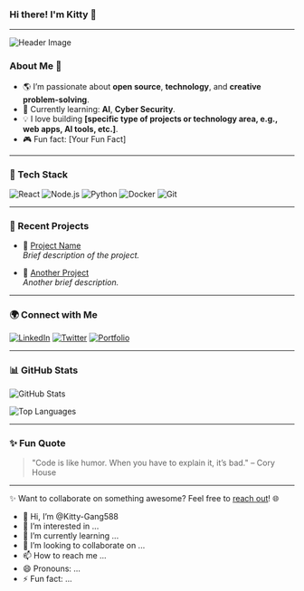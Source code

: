 ### Hi there! I'm Kitty 👋

---

![Header Image](https://i.redd.it/71noser46x2e1.png "Optional Header Text")

### About Me 🎨

- 🌎 I’m passionate about **open source**, **technology**, and **creative problem-solving**.
- 🧠 Currently learning: **AI**, **Cyber Security**.
- 💡 I love building **[specific type of projects or technology area, e.g., web apps, AI tools, etc.]**.
- 🎮 Fun fact: [Your Fun Fact]

---

### 🔧 Tech Stack

![React](https://img.shields.io/badge/-React-61DAFB?style=flat-square&logo=react&logoColor=black)
![Node.js](https://img.shields.io/badge/-Node.js-339933?style=flat-square&logo=node.js&logoColor=white)
![Python](https://img.shields.io/badge/-Python-3776AB?style=flat-square&logo=python&logoColor=white)
![Docker](https://img.shields.io/badge/-Docker-2496ED?style=flat-square&logo=docker&logoColor=white)
![Git](https://img.shields.io/badge/-Git-F05032?style=flat-square&logo=git&logoColor=white)

---

### 🔄 Recent Projects

- 🌟 [Project Name](https://github.com/yourusername/project-link)  
  *Brief description of the project.*

- 🔄 [Another Project](https://github.com/yourusername/another-project)  
  *Another brief description.*

---

### 🌍 Connect with Me

[![LinkedIn](https://img.shields.io/badge/-LinkedIn-0A66C2?style=flat-square&logo=linkedin&logoColor=white)](https://www.linkedin.com/in/your-profile/)
[![Twitter](https://img.shields.io/badge/-Twitter-1DA1F2?style=flat-square&logo=twitter&logoColor=white)](https://twitter.com/yourprofile)
[![Portfolio](https://img.shields.io/badge/-Portfolio-000?style=flat-square&logo=vercel&logoColor=white)](https://your-portfolio-url.com)

---

### 📊 GitHub Stats

![GitHub Stats](https://github-readme-stats.vercel.app/api?username=yourusername&show_icons=true&hide=prs&theme=tokyonight)

![Top Languages](https://github-readme-stats.vercel.app/api/top-langs/?username=yourusername&layout=compact&theme=tokyonight)

---

### ✨ Fun Quote

> "Code is like humor. When you have to explain it, it’s bad." – Cory House

---

✨ Want to collaborate on something awesome? Feel free to [reach out](https://github.com/yourusername)! 🌐


- 👋 Hi, I’m @Kitty-Gang588
- 👀 I’m interested in ...
- 🌱 I’m currently learning ...
- 💞️ I’m looking to collaborate on ...
- 📫 How to reach me ...
- 😄 Pronouns: ...
- ⚡ Fun fact: ...

<!---
Kitty-Gang588/Kitty-Gang588 is a ✨ special ✨ repository because its `README.md` (this file) appears on your GitHub profile.
You can click the Preview link to take a look at your changes.
--->
